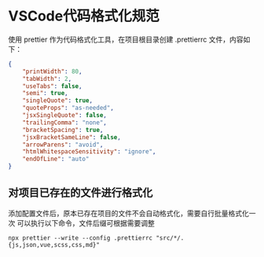 # VSCode代码格式化规范
使用 prettier 作为代码格式化工具，在项目根目录创建 .prettierrc 文件，内容如下：
```json
{
    "printWidth": 80,
    "tabWidth": 2,
    "useTabs": false,
    "semi": true,
    "singleQuote": true,
    "quoteProps": "as-needed",
    "jsxSingleQuote": false,
    "trailingComma": "none",
    "bracketSpacing": true,
    "jsxBracketSameLine": false,
    "arrowParens": "avoid",
    "htmlWhitespaceSensitivity": "ignore",
    "endOfLine": "auto"
}
```

## 对项目已存在的文件进行格式化

添加配置文件后，原本已存在项目的文件不会自动格式化，需要自行批量格式化一次
可以执行以下命令，文件后缀可根据需要调整

```
npx prettier --write --config .prettierrc "src/*/.{js,json,vue,scss,css,md}"
```


